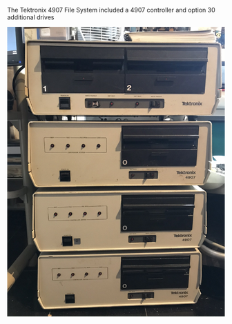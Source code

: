 The Tektronix 4907 File System included a 4907 controller and option 30 additional drives


![Front of Editor ROM PCB](./Three%204907%20and%20one%20dual%20drive%20slave.jpeg)

